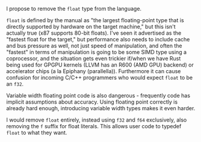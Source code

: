 I propose to remove the `float` type from the language.

`float` is defined by the manual as "the largest floating-point type that is directly supported by hardware on the target machine," but this isn't actually true (x87 supports 80-bit floats). I've seen it advertised as the "fastest float for the target," but performance also needs to include cache and bus pressure as well, not just speed of manipulation, and often the "fastest" in terms of manipulation is going to be some SIMD type using a coprocessor, and the situation gets even trickier if/when we have Rust being used for GPGPU kernels (LLVM has an R600 (AMD GPU) backend) or accelerator chips (a la Epiphany (parallella)). Furthermore it can cause confusion for incoming C/C++ programmers who would expect `float` to be an `f32`.

Variable width floating point code is also dangerous - frequently code has implicit assumptions about accuracy. Using floating point correctly is already hard enough, introducing variable width types makes it even harder.

I would remove `float` entirely, instead using `f32` and `f64` exclusively, also removing the `f` suffix for float literals. This allows user code to typedef `float` to what they want.